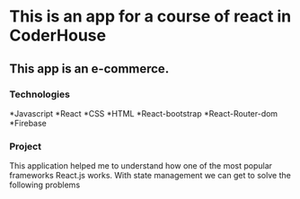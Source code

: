 # This is an app for a course of react in CoderHouse
## This app is an e-commerce.

### Technologies
*Javascript
*React
*CSS
*HTML
*React-bootstrap
*React-Router-dom
*Firebase

### Project

This application helped me to understand how one of the most popular frameworks React.js works.
With state management we can get to solve the following problems 
